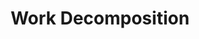 ---
title: "Work Decomposition"
linkTitle: "Work Decomposition"
aliases: [/work-decomposition/]
weight: 3
description: >
  Tips for breaking down work to "small enough".
---